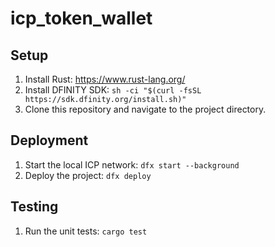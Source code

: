# icp_token_wallet
## Setup

1. Install Rust: https://www.rust-lang.org/
2. Install DFINITY SDK: `sh -ci "$(curl -fsSL https://sdk.dfinity.org/install.sh)"`
3. Clone this repository and navigate to the project directory.

## Deployment

1. Start the local ICP network: `dfx start --background`
2. Deploy the project: `dfx deploy`

## Testing

1. Run the unit tests: `cargo test`
